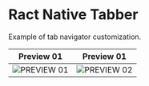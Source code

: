 # Ract Native Tabber

Example of tab navigator customization.

| Preview 01 | Preview 01 |
| --- | --- |
| ![PREVIEW 01](./Screen_Shot_01.png?raw=true) | ![PREVIEW 02](./Screen_Shot_02.png?raw=true) |

